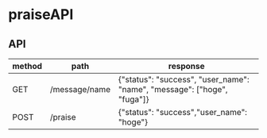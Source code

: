 # praiseAPI

## API

| method | path     | response |
| ------ | -------- | -------- |
| GET    | /message/name | {"status": "success", "user_name": "name", "message": ["hoge", "fuga"]} |
| POST   | /praise  | {"status": "success","user_name": "hoge"} |

